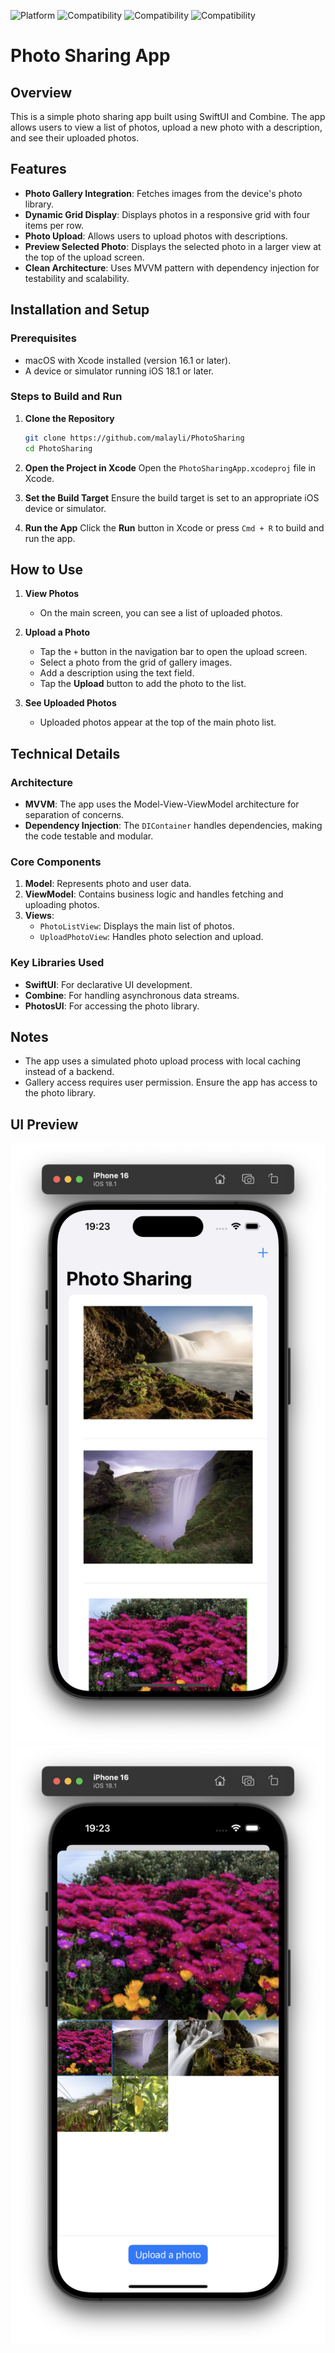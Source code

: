 ![Platform](https://img.shields.io/badge/Platform-iOS-black) 
![Compatibility](https://img.shields.io/badge/Compatibility-Xcode%20%3E%3D%2016.1-orange) 
![Compatibility](https://img.shields.io/badge/Compatibility-iOS%20%3E%3D%2018.1-orange) 
![Compatibility](https://img.shields.io/badge/Swift-5.7-orange.svg) 

# Photo Sharing App

## Overview
This is a simple photo sharing app built using SwiftUI and Combine. The app allows users to view a list of photos, upload a new photo with a description, and see their uploaded photos.

## Features

- **Photo Gallery Integration**: Fetches images from the device's photo library.
- **Dynamic Grid Display**: Displays photos in a responsive grid with four items per row.
- **Photo Upload**: Allows users to upload photos with descriptions.
- **Preview Selected Photo**: Displays the selected photo in a larger view at the top of the upload screen.
- **Clean Architecture**: Uses MVVM pattern with dependency injection for testability and scalability.

## Installation and Setup

### Prerequisites
- macOS with Xcode installed (version 16.1 or later).
- A device or simulator running iOS 18.1 or later.

### Steps to Build and Run

1. **Clone the Repository**
   ```bash
   git clone https://github.com/malayli/PhotoSharing
   cd PhotoSharing
   ```

2. **Open the Project in Xcode**
   Open the `PhotoSharingApp.xcodeproj` file in Xcode.

3. **Set the Build Target**
   Ensure the build target is set to an appropriate iOS device or simulator.

4. **Run the App**
   Click the **Run** button in Xcode or press `Cmd + R` to build and run the app.

## How to Use

1. **View Photos**
   - On the main screen, you can see a list of uploaded photos.

2. **Upload a Photo**
   - Tap the `+` button in the navigation bar to open the upload screen.
   - Select a photo from the grid of gallery images.
   - Add a description using the text field.
   - Tap the **Upload** button to add the photo to the list.

3. **See Uploaded Photos**
   - Uploaded photos appear at the top of the main photo list.

## Technical Details

### Architecture
- **MVVM**: The app uses the Model-View-ViewModel architecture for separation of concerns.
- **Dependency Injection**: The `DIContainer` handles dependencies, making the code testable and modular.

### Core Components
1. **Model**: Represents photo and user data.
2. **ViewModel**: Contains business logic and handles fetching and uploading photos.
3. **Views**:
   - `PhotoListView`: Displays the main list of photos.
   - `UploadPhotoView`: Handles photo selection and upload.

### Key Libraries Used
- **SwiftUI**: For declarative UI development.
- **Combine**: For handling asynchronous data streams.
- **PhotosUI**: For accessing the photo library.

## Notes
- The app uses a simulated photo upload process with local caching instead of a backend.
- Gallery access requires user permission. Ensure the app has access to the photo library.

## UI Preview

![Home](preview1.png)
![Upload a photo](preview2.png)
